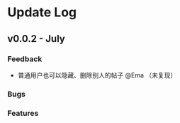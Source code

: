 # Update Log

## v0.0.2 - July

### Feedback

- 普通用户也可以隐藏、删除别人的帖子 @Ema （未复现）

### Bugs

### Features

